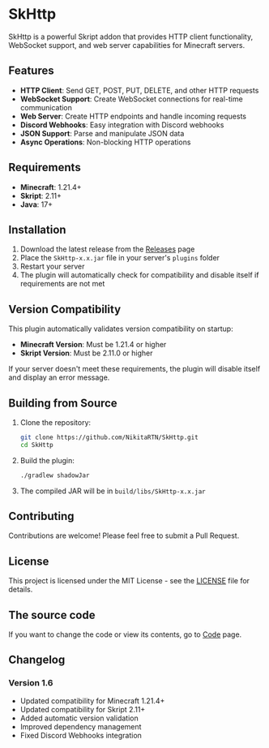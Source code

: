 # SkHttp

SkHttp is a powerful Skript addon that provides HTTP client functionality, WebSocket support, and web server capabilities for Minecraft servers.

## Features

- **HTTP Client**: Send GET, POST, PUT, DELETE, and other HTTP requests
- **WebSocket Support**: Create WebSocket connections for real-time communication
- **Web Server**: Create HTTP endpoints and handle incoming requests
- **Discord Webhooks**: Easy integration with Discord webhooks
- **JSON Support**: Parse and manipulate JSON data
- **Async Operations**: Non-blocking HTTP operations

## Requirements

- **Minecraft**: 1.21.4+
- **Skript**: 2.11+
- **Java**: 17+

## Installation

1. Download the latest release from the [Releases](https://github.com/NikitaRTN/SkHttp-Rework/releases) page
2. Place the `SkHttp-x.x.jar` file in your server's `plugins` folder
3. Restart your server
4. The plugin will automatically check for compatibility and disable itself if requirements are not met

## Version Compatibility

This plugin automatically validates version compatibility on startup:

- **Minecraft Version**: Must be 1.21.4 or higher
- **Skript Version**: Must be 2.11.0 or higher

If your server doesn't meet these requirements, the plugin will disable itself and display an error message.

## Building from Source

1. Clone the repository:
   ```bash
   git clone https://github.com/NikitaRTN/SkHttp.git
   cd SkHttp
   ```

2. Build the plugin:
   ```bash
   ./gradlew shadowJar
   ```

3. The compiled JAR will be in `build/libs/SkHttp-x.x.jar`

## Contributing

Contributions are welcome! Please feel free to submit a Pull Request.

## License

This project is licensed under the MIT License - see the [LICENSE](LICENSE) file for details.

## The source code

If you want to change the code or view its contents, go to [Code](https://github.com/NikitaRTN/SkHttp-Rework) page.

## Changelog

### Version 1.6
- Updated compatibility for Minecraft 1.21.4+
- Updated compatibility for Skript 2.11+
- Added automatic version validation
- Improved dependency management
- Fixed Discord Webhooks integration
